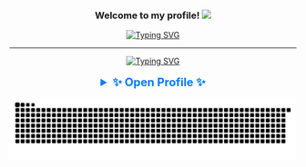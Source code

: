 <h3 align="center">
  Welcome to my profile!
  <img src="https://media.giphy.com/media/hvRJCLFzcasrR4ia7z/giphy.gif" width="28">
</h3>
<p align="center">
  <a href="https://git.io/typing-svg"><img src="https://readme-typing-svg.demolab.com/?font=VT323&size=35&duration=3500&pause=300&color=6A0572&center=true&vCenter=true&width=500&lines=Hi,+Thank+you;for+visiting+my+GitHub+profile+!;I+am+young+DeveloperWeb;I+hope+my+page+is+to+your+liking" alt="Typing SVG" /></a>
</p>

---
<div align=center>
     <a href="https://git.io/typing-svg"><img src="https://readme-typing-svg.demolab.com/?font=VT323&size=35&duration=3500&pause=300&color=6A0572&center=true&vCenter=true&width=500&lines=Hey%2C+Click+Down;Hey%2C+Click+Down;Hey%2C+Click+Down;Hey%2C+Click+Down;Hey%2C+Click+Down;Hey%2C+Click+Down" alt="Typing SVG" /></a>
  </div>
<div align="center">
<br>
<details>
<summary style="font-size: 20px; font-weight: bold; color: #007bff; text-align: center; cursor: pointer; transition: color 0.3s ease;">
    ✨ Open Profile ✨
  </summary>

<br>

<details>
  <summary>💫 About Me</summary>

  <div align="center">
  
  - 🌱 I’m currently learning: Python
  - 👯 I’m looking to collaborate on my new webpage
  - 🤔 I love playing sports, but not as much as being a programmer
  - 💬 Ask me about new colaboration
  - 📫 How to reach me:  Mail me at "ypadbor947@g.educaand.es"  
  - ⚡ Fact: Think, reason, and act
  
  </div>
  
</details>

<details>
  <summary>💡Tools</summary>
  <div>
    <p style="display: inline-block;" align="center">
      <kbd>
        <kbd>Programming Languages</kbd>
        <br><br>
        <img width="30px" src="https://cdn.jsdelivr.net/gh/devicons/devicon/icons/cplusplus/cplusplus-original.svg" alt="cpp" title="C++" /> 
        <img width="30px" src="https://cdn.jsdelivr.net/gh/devicons/devicon/icons/javascript/javascript-original.svg" alt="js" title="Javascript"/> 
        <img width="30px" src="https://cdn.jsdelivr.net/gh/devicons/devicon/icons/python/python-original.svg" alt="py" title="Python"/> 
        <img width="30px" src="https://cdn.jsdelivr.net/gh/devicons/devicon/icons/java/java-original.svg" alt="java" title="Java"/>
        <img width="30px" src="https://cdn.jsdelivr.net/gh/devicons/devicon/icons/php/php-original.svg" alt="php" title="PHP"/>
      </kbd><br>
      <kbd>
        <kbd>Back-end</kbd>
        <br><br>
        <img width="30px" src="https://cdn.jsdelivr.net/gh/devicons/devicon/icons/cplusplus/cplusplus-original.svg" alt="cpp" title="C++" /> 
        <img width="30px" src="https://cdn.jsdelivr.net/gh/devicons/devicon/icons/javascript/javascript-original.svg" alt="js" title="Javascript"/> 
        <img width="30px" src="https://cdn.jsdelivr.net/gh/devicons/devicon/icons/python/python-original.svg" alt="py" title="Python"/> 
        <img width="30px" src="https://cdn.jsdelivr.net/gh/devicons/devicon/icons/java/java-original.svg" alt="java" title="Java"/>
        <img width="30px" src="https://cdn.jsdelivr.net/gh/devicons/devicon/icons/php/php-original.svg" alt="php" title="PHP"/>
        <img width="30px" src="https://cdn.jsdelivr.net/gh/devicons/devicon/icons/mysql/mysql-original.svg" alt="mysql" title="MySQL"/>
      </kbd><br>
      <kbd>
        <kbd>Front-end</kbd>
        <br><br>
        <img width="30px" src="https://cdn.jsdelivr.net/gh/devicons/devicon/icons/javascript/javascript-original.svg" alt="js" title="Javascript"/> 
        <img width="30px" src="https://cdn.jsdelivr.net/gh/devicons/devicon/icons/html5/html5-original.svg" alt="html" title="HTML"/> 
        <img width="30px" src="https://cdn.jsdelivr.net/gh/devicons/devicon/icons/css3/css3-plain-wordmark.svg" alt="css" title="CSS"/>  
      </kbd><br>
    <kbd>
  <kbd>Database</kbd>
  <br><br>
  <img width="30px" src="https://cdn.jsdelivr.net/gh/devicons/devicon/icons/mysql/mysql-original.svg" alt="mysql" title="MySQL"/>
  <img width="30px" src="https://cdn.jsdelivr.net/gh/devicons/devicon/icons/mariadb/mariadb-original.svg" alt="mariadb" title="MariaDB"/>
</kbd><br>
      <kbd>
        <kbd>Operating System, Networking & Deployment</kbd>
        <br><br>
        <img width="30" src="https://user-images.githubusercontent.com/25181517/186884150-05e9ff6d-340e-4802-9533-2c3f02363ee3.png" alt="Windows" title="Windows"/>
        <img width="30" src="https://github.com/marwin1991/profile-technology-icons/assets/76662862/2481dc48-be6b-4ebb-9e8c-3b957efe69fa" alt="Linux" title="Linux"/>
      </kbd><br>
      <kbd>
        <kbd>Terminal Scripts</kbd>
        <br><br>
        <img width="30px" src="https://cdn.jsdelivr.net/gh/devicons/devicon/icons/bash/bash-original.svg" alt="bash" title="bash"/>
      </kbd><br>
      <kbd>
        <kbd>Tools</kbd>
        <br><br>
        <img width="30px" src="https://cdn.jsdelivr.net/gh/devicons/devicon/icons/vscode/vscode-original.svg" alt="VSCode" title="VS Code"/>
        <img width="30px" src="https://upload.wikimedia.org/wikipedia/en/d/d2/Sublime_Text_3_logo.png" alt="sublime" title="Sublime"/>
        <img width="30px" src="https://cdn.jsdelivr.net/gh/devicons/devicon/icons/eclipse/eclipse-original.svg" alt="eclipse" title="Eclipse"/>
      </kbd>
    </p>
  </div>
</details>

<details>
  <summary>🚀Web Application Deployment</summary>
  
  <div align="center">

<h3 align="center">Proyecto</h2>

Actividad | Descripción
----------|------------
[Actividad1](/Web-Application-Deployment/proyecto/Actividad1.md) | Act.1_Proyecto 
[Actividad2](/Web-Application-Deployment/proyecto/Actividad2.md) | Act.2_Proyecto 

<h3 align="center">TEMA 1 - Servidores Web</h2>

Actividad | Descripción
----------|------------
[Actividad2]([Actividad2](/Web-Application-Deployment/T.1_ServidoresWeb/Act_2.TrabajandoConScripts) | Trabajando con scripts) | Trabajando con scripts
<br>
</details>

<details>
  <summary>🌐Contact</summary>
  <br>
   <a href="https://www.linkedin.com/in/mio/" target="_blank"><img src="https://img.shields.io/static/v1?style=for-the-badge&message=LinkedIn&color=0A66C2&logo=LinkedIn&logoColor=FFFFFF&label=" alt="LinkedIn" /></a>
<a href="mailto:ypadbor947@g.educaand.es?subject=Hi%20user%20,%20nice%20to%20meet%20you!" target="_blank"><img alt="Email" src="https://img.shields.io/static/v1?style=for-the-badge&message=Gmail&color=EA4335&logo=Gmail&logoColor=FFFFFF&label=" /></a>
</details>

</details>

</div>

<div align=center>
	<p align = "center">
	<img src = "https://github.com/7oSkaaa/7oSkaaa/blob/output/github-contribution-grid-snake.svg?" alt = "Snake Game"/>
</p>
</div>


